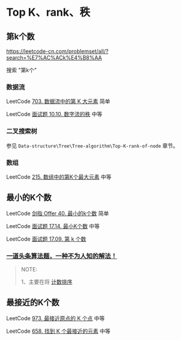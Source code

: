 # Top K、rank、秩

## 第k个数

https://leetcode-cn.com/problemset/all/?search=%E7%AC%ACk%E4%B8%AA

搜索 "第k个"

### 数据流

LeetCode [703. 数据流中的第 K 大元素](https://leetcode-cn.com/problems/kth-largest-element-in-a-stream/) 简单

LeetCode [面试题 10.10. 数字流的秩](https://leetcode-cn.com/problems/rank-from-stream-lcci/) 中等



### 二叉搜索树

参见 `Data-structure\Tree\Tree-algorithm\Top-K-rank-of-node` 章节。



### 数组

LeetCode [215. 数组中的第K个最大元素](https://leetcode-cn.com/problems/kth-largest-element-in-an-array/) 中等



## 最小的K个数

LeetCode [剑指 Offer 40. 最小的k个数](https://leetcode-cn.com/problems/zui-xiao-de-kge-shu-lcof/) 简单

LeetCode [面试题 17.14. 最小K个数](https://leetcode-cn.com/problems/smallest-k-lcci/) 中等

LeetCode [面试题 17.09. 第 k 个数](https://leetcode-cn.com/problems/get-kth-magic-number-lcci/)

### [一道头条算法题，一种不为人知的解法！](https://mp.weixin.qq.com/s/248i87BSGUA89SzcAXig0g)

> NOTE: 
>
> 1、主要在将 [计数排序](https://baike.baidu.com/item/%E8%AE%A1%E6%95%B0%E6%8E%92%E5%BA%8F/8518144?fr=aladdin)



## 最接近的K个数

LeetCode [973. 最接近原点的 K 个点](https://leetcode-cn.com/problems/k-closest-points-to-origin/) 中等

LeetCode [658. 找到 K 个最接近的元素](https://leetcode-cn.com/problems/find-k-closest-elements/) 中等
